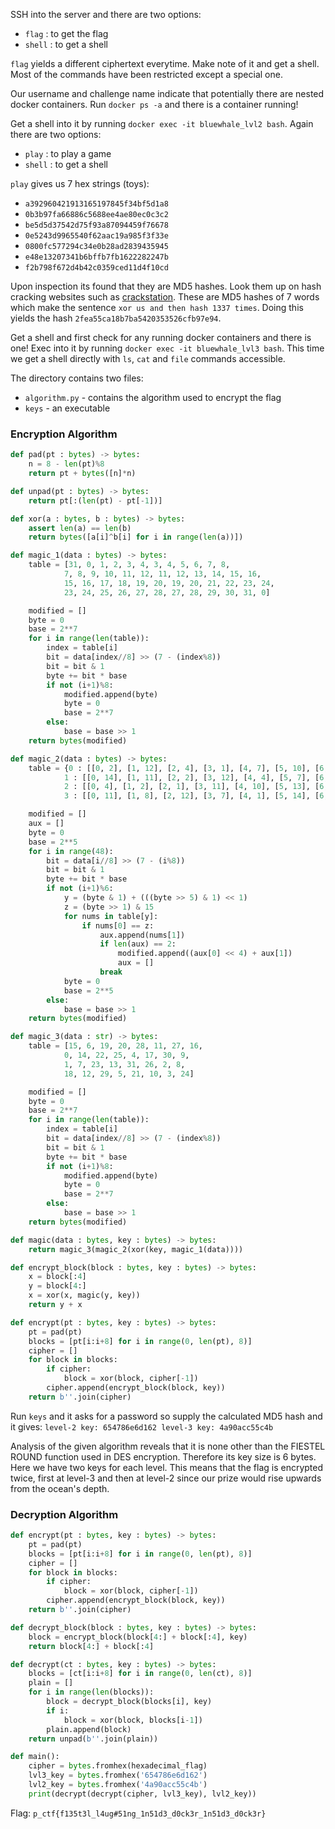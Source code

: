 SSH into the server and there are two options:
* `flag`    : to get the flag
* `shell`   : to get a shell

`flag` yields a different ciphertext everytime. Make note of it and get a shell.
Most of the commands have been restricted except a special one.

Our username and challenge name indicate that potentially there are nested docker containers.
Run `docker ps -a` and there is a container running!

Get a shell into it by running `docker exec -it bluewhale_lvl2 bash`.
Again there are two options:
* `play`  : to play a game
* `shell` : to get a shell

`play` gives us 7 hex strings (toys):
* `a392960421913165197845f34bf5d1a8`
* `0b3b97fa66886c5688ee4ae80ec0c3c2`
* `be5d5d37542d75f93a87094459f76678`
* `0e5243d9965540f62aac19a985f3f33e`
* `0800fc577294c34e0b28ad2839435945`
* `e48e13207341b6bffb7fb1622282247b`
* `f2b798f672d4b42c0359ced11d4f10cd`

Upon inspection its found that they are MD5 hashes.
Look them up on hash cracking websites such as [crackstation](https://crackstation.net).
These are MD5 hashes of 7 words which make the sentence `xor us and then hash 1337 times`. Doing this yields the hash `2fea55ca18b7ba5420353526cfb97e94`.

Get a shell and first check for any running docker containers and there is one!
Exec into it by running `docker exec -it bluewhale_lvl3 bash`.
This time we get a shell directly with `ls`, `cat` and `file` commands accessible.

The directory contains two files:
* `algorithm.py`  - contains the algorithm used to encrypt the flag
* `keys`          - an executable

### Encryption Algorithm
```python
def pad(pt : bytes) -> bytes:
    n = 8 - len(pt)%8
    return pt + bytes([n]*n)

def unpad(pt : bytes) -> bytes:
    return pt[:(len(pt) - pt[-1])]

def xor(a : bytes, b : bytes) -> bytes:
    assert len(a) == len(b)
    return bytes([a[i]^b[i] for i in range(len(a))])

def magic_1(data : bytes) -> bytes:
    table = [31, 0, 1, 2, 3, 4, 3, 4, 5, 6, 7, 8,
	        7, 8, 9, 10, 11, 12, 11, 12, 13, 14, 15, 16,
	        15, 16, 17, 18, 19, 20, 19, 20, 21, 22, 23, 24,
	        23, 24, 25, 26, 27, 28, 27, 28, 29, 30, 31, 0]

    modified = []
    byte = 0
    base = 2**7
    for i in range(len(table)):
        index = table[i]
        bit = data[index//8] >> (7 - (index%8))
        bit = bit & 1
        byte += bit * base
        if not (i+1)%8:
            modified.append(byte)
            byte = 0
            base = 2**7
        else:
            base = base >> 1
    return bytes(modified)

def magic_2(data : bytes) -> bytes:
    table = {0 : [[0, 2], [1, 12], [2, 4], [3, 1], [4, 7], [5, 10], [6, 11], [7, 6], [8, 8], [9, 5], [10, 3], [11, 15], [12, 13], [13, 0], [14, 14], [15, 9]],
	        1 : [[0, 14], [1, 11], [2, 2], [3, 12], [4, 4], [5, 7], [6, 13], [7, 1], [8, 5], [9, 0], [10, 15], [11, 10], [12, 3], [13, 9], [14, 8], [15, 6]],
	        2 : [[0, 4], [1, 2], [2, 1], [3, 11], [4, 10], [5, 13], [6, 7], [7, 8], [8, 15], [9, 9], [10, 12], [11, 5], [12, 6], [13, 3], [14, 0], [15, 14]],
	        3 : [[0, 11], [1, 8], [2, 12], [3, 7], [4, 1], [5, 14], [6, 2], [7, 13], [8, 6], [9, 15], [10, 0], [11, 9], [12, 10], [13, 4], [14, 5], [15, 3]]}

    modified = []
    aux = []
    byte = 0
    base = 2**5
    for i in range(48):
        bit = data[i//8] >> (7 - (i%8))
        bit = bit & 1
        byte += bit * base
        if not (i+1)%6:
            y = (byte & 1) + (((byte >> 5) & 1) << 1)
            z = (byte >> 1) & 15
            for nums in table[y]:
                if nums[0] == z:
                    aux.append(nums[1])
                    if len(aux) == 2:
                        modified.append((aux[0] << 4) + aux[1])
                        aux = []
                    break
            byte = 0
            base = 2**5
        else:
            base = base >> 1
    return bytes(modified)

def magic_3(data : str) -> bytes:
    table = [15, 6, 19, 20, 28, 11, 27, 16,
	        0, 14, 22, 25, 4, 17, 30, 9,
	        1, 7, 23, 13, 31, 26, 2, 8,
	        18, 12, 29, 5, 21, 10, 3, 24]

    modified = []
    byte = 0
    base = 2**7
    for i in range(len(table)):
        index = table[i]
        bit = data[index//8] >> (7 - (index%8))
        bit = bit & 1
        byte += bit * base
        if not (i+1)%8:
            modified.append(byte)
            byte = 0
            base = 2**7
        else:
            base = base >> 1
    return bytes(modified)

def magic(data : bytes, key : bytes) -> bytes:
    return magic_3(magic_2(xor(key, magic_1(data))))

def encrypt_block(block : bytes, key : bytes) -> bytes:
    x = block[:4]
    y = block[4:]
    x = xor(x, magic(y, key))
    return y + x

def encrypt(pt : bytes, key : bytes) -> bytes:
    pt = pad(pt)
    blocks = [pt[i:i+8] for i in range(0, len(pt), 8)]
    cipher = []
    for block in blocks:
        if cipher:
            block = xor(block, cipher[-1])
        cipher.append(encrypt_block(block, key))
    return b''.join(cipher)
```

Run `keys` and it asks for a password so supply the calculated MD5 hash and it gives:
`level-2 key: 654786e6d162
level-3 key: 4a90acc55c4b`

Analysis of the given algorithm reveals that it is none other than the FIESTEL ROUND function used in DES encryption.
Therefore its key size is 6 bytes. Here we have two keys for each level.
This means that the flag is encrypted twice, first at level-3 and then at level-2 since our prize would rise upwards from the ocean's depth.

### Decryption Algorithm
```python
def encrypt(pt : bytes, key : bytes) -> bytes:
    pt = pad(pt)
    blocks = [pt[i:i+8] for i in range(0, len(pt), 8)]
    cipher = []
    for block in blocks:
        if cipher:
            block = xor(block, cipher[-1])
        cipher.append(encrypt_block(block, key))
    return b''.join(cipher)

def decrypt_block(block : bytes, key : bytes) -> bytes:
    block = encrypt_block(block[4:] + block[:4], key)
    return block[4:] + block[:4]

def decrypt(ct : bytes, key : bytes) -> bytes:
    blocks = [ct[i:i+8] for i in range(0, len(ct), 8)]
    plain = []
    for i in range(len(blocks)):
        block = decrypt_block(blocks[i], key)
        if i:
            block = xor(block, blocks[i-1])
        plain.append(block)
    return unpad(b''.join(plain))

def main():
    cipher = bytes.fromhex(hexadecimal_flag)
    lvl3_key = bytes.fromhex('654786e6d162')
    lvl2_key = bytes.fromhex('4a90acc55c4b')
    print(decrypt(decrypt(cipher, lvl3_key), lvl2_key))
```

Flag: `p_ctf{f135t3l_l4ug#51ng_1n51d3_d0ck3r_1n51d3_d0ck3r}`
